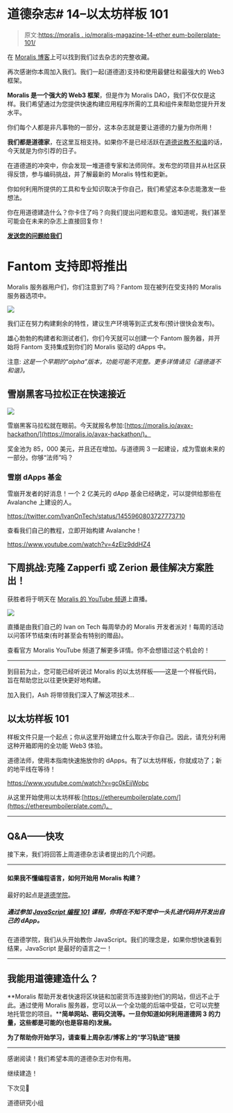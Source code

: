 # 道德杂志# 14–以太坊样板 101

> 原文:[https://moralis . io/moralis-magazine-14-ether eum-boilerplate-101/](https://moralis.io/moralis-magazine-14-ethereum-boilerplate-101/)

在 [Moralis 博客](https://moralis.io/?s=magazine&asp_active=1&p_asid=1&p_asp_data=1&current_page_id=3594&qtranslate_lang=0&filters_changed=0&filters_initial=1&asp_gen%5B%5D=title&asp_gen%5B%5D=content&asp_gen%5B%5D=excerpt&customset%5B%5D=post)上可以找到我们过去杂志的完整收藏。

再次感谢你本周加入我们。我们一起(道德道)支持和使用最健壮和最强大的 Web3 框架。

**Moralis 是一个强大的 Web3 框架**，但是作为 Moralis DAO，我们不仅仅是这样。我们希望通过为您提供快速构建应用程序所需的工具和组件来帮助您提升开发水平。

你们每个人都是非凡事物的一部分，这本杂志就是要让道德的力量为你所用！

**我们都是道德家**，在这里互相支持。如果你不是已经活跃在[道德说教不和谐](https://discord.com/invite/P9N9HF97hH)的话，今天就是为你引荐的日子。

在道德道的冲突中，你会发现一堆道德专家和法师同伴。发布您的项目并从社区获得反馈，参与编码挑战，并了解最新的 Moralis 特性和更新。

你如何利用所提供的工具和专业知识取决于你自己，我们希望这本杂志能激发一些想法。

你在用道德建造什么？你卡住了吗？向我们提出问题和意见。谁知道呢，我们甚至可能会在未来的杂志上直接回复你！

[**发送您的问题给我们**](https://ivanontech.typeform.com/to/R9K5lnGe)

# Fantom 支持即将推出

Moralis 服务器用户们，你们注意到了吗？Fantom 现在被列在受支持的 Moralis 服务器选项中。

![](../Images/95b6699616a4bdee8cb4ff4e7ca6bc5d.png)

我们正在努力构建剩余的特性，建议生产环境等到正式发布(预计很快会发布)。

雄心勃勃的构建者和测试者们，你们今天就可以创建一个 Fantom 服务器，并开始将 Fantom 支持集成到你们的 Moralis 驱动的 dApps 中。

注意: *这是一个早期的“alpha”版本，功能可能不完整。更多详情请见《道德道不和谐》。*

## 雪崩黑客马拉松正在快速接近

![](../Images/177ac9a8b97164e9b9701ecb89794dd1.png)

雪崩黑客马拉松就在眼前。今天就报名参加:[https://moralis.io/avax-hackathon/](https://moralis.io/avax-hackathon/)。

奖金池为 85，000 美元，并且还在增加。与道德网 3 一起建设，成为雪崩未来的一部分。你够“法师”吗？

### 雪崩 dApps 基金

雪崩开发者的好消息！一个 2 亿美元的 dApp 基金已经确定，可以提供给那些在 Avalanche 上建设的人。

https://twitter.com/IvanOnTech/status/1455960803727773710

查看我们自己的教程，立即开始构建 Avalanche！

https://www.youtube.com/watch?v=4zElz9ddHZ4

## 下周挑战:克隆 Zapperfi 或 Zerion 最佳解决方案胜出！

获胜者将于明天在 [Moralis 的 YouTube 频道](https://www.youtube.com/c/MoralisWeb3)上直播。

![](../Images/90140a147349e399223ed5c7ba971cf1.png)

直播是由我们自己的 Ivan on Tech 每周举办的 Moralis 开发者派对！每周的活动以问答环节结束(有时甚至会有特别的赠品)。

查看官方 Moralis YouTube 频道了解更多详情。你不会想错过这个机会的！

* * *

到目前为止，您可能已经听说过 Moralis 的以太坊样板——这是一个样板代码，旨在帮助您比以往更快更好地构建。

加入我们，Ash 将带领我们深入了解这项技术…

## **以太坊样板 101**

样板文件只是一个起点；你从这里开始建立什么取决于你自己。因此，请充分利用这种开箱即用的全功能 Web3 体验。

道德法师，使用本指南快速施放你的 dApps。有了以太坊样板，你就成功了；新的地平线在等待！

https://www.youtube.com/watch?v=gc0kEjjWobc

从这里开始使用以太坊样板:[https://ethereumboilerplate.com/](https://ethereumboilerplate.com/)。

* * *

## **Q&A——快攻**

接下来，我们将回答上周道德杂志读者提出的几个问题。

* * *

#### 如果我不懂编程语言，如何开始用 Moralis 构建？

最好的起点是[道德学院](https://academy.moralis.io)。

##### 通过参加 [**JavaScript 编程 101**](https://academy.moralis.io/courses/javascript-programming-for-blockchain-developers) **课程，你将在不知不觉中一头扎进代码并开发出自己的 dApp。**

在道德学院，我们从头开始教你 JavaScript。我们的理念是，如果你想快速看到结果，JavaScript 是最好的语言之一！

* * *

## 我能用道德建造什么？

**Moralis 帮助开发者快速将区块链和加密货币连接到他们的网站，但远不止于此。通过使用 Moralis 服务器，您可以从一个全功能的后端中受益，它可以完整地托管您的项目。****简单网站、密码交流等。一旦你知道如何利用道德网 3 的力量，这些都是可能的(也是容易的)发展。**

**为了帮助你开始学习，请查看上周杂志/博客上的“学习轨迹”链接**

* * *

感谢阅读！我们希望本周的道德杂志对你有用。

继续建造！

下次见💚

道德研究小组